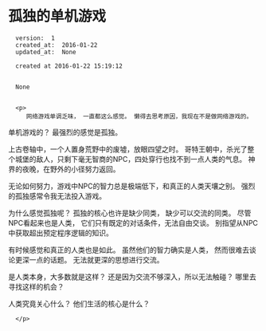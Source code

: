 
  # 孤独的单机游戏

      version:  1
      created_at:  2016-01-22
      updated_at:  None

      created at 2016-01-22 15:19:12 


      None


      <p>
         网络游戏单调乏味， 一直都这么感觉。 懒得去思考原因，我现在不是做网络游戏的。
单机游戏的？  最强烈的感觉是孤独。 

上古卷轴中，一个人置身荒野中的废墟，放眼四望之时。
哥特王朝中，杀光了整个城堡的敌人，只剩下毫无智商的NPC，四处穿行也找不到一点人类的气息。
神界的夜晚，在野外的小径努力返回。 

无论如何努力，游戏中NPC的智力总是极端低下，和真正的人类天壤之别。 
强烈的孤独感常令我无法投入游戏。 

为什么感觉孤独呢？ 
孤独的核心也许是缺少同类， 缺少可以交流的同类。 
尽管NPC看起来也是人类， 它们只有既定的对话条件，无法自由交谈。 别指望从NPC中获取超出预定程序逻辑的知识。

有时候感觉和真正的人类也是如此。 
虽然他们的智力确实是人类， 然而很难去谈论更深一点的话题。 
无法就更深的思想进行交流。 

是人类本身，大多数就是这样？
还是因为交流不够深入，所以无法触碰？
哪里去寻找这样的机会？ 

人类究竟关心什么？ 他们生活的核心是什么？ 

      </p>

  